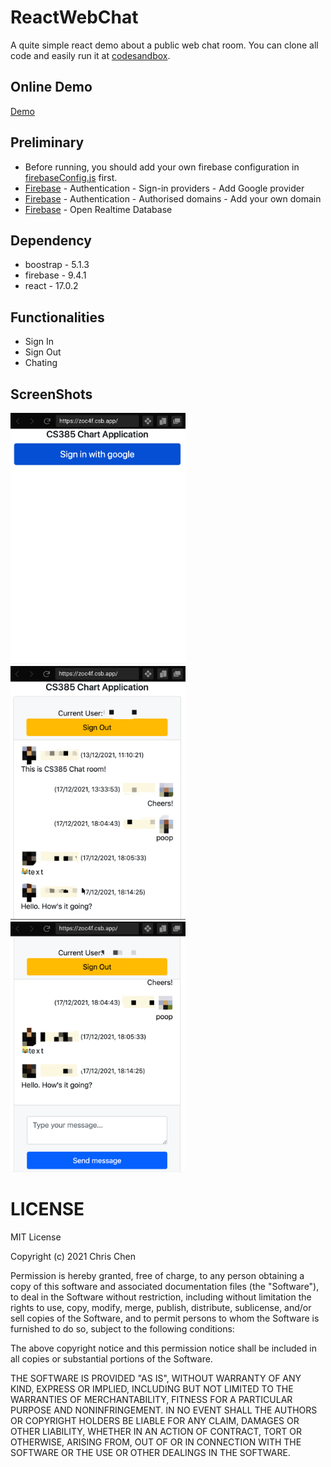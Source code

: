 # ReactWebChat
A quite simple react demo about a public web chat room. You can clone all code and easily run it at [codesandbox](https://codesandbox.io/).

## Online Demo
[Demo](https://cmz0vb.csb.app/)

## Preliminary
* Before running, you should add your own firebase configuration in [firebaseConfig.js](./src/firebaseConfig.js) first.
* [Firebase](https://console.firebase.google.com/) - Authentication - Sign-in providers - Add Google provider
* [Firebase](https://console.firebase.google.com/) - Authentication - Authorised domains - Add your own domain
* [Firebase](https://console.firebase.google.com/) - Open Realtime Database


## Dependency
* boostrap - 5.1.3
* firebase - 9.4.1
* react - 17.0.2

## Functionalities
* Sign In
* Sign Out
* Chating

## ScreenShots
<div>
<img src='./image/sign_in.png' width=280>
<img src='./image/chat_1.png' width=280>
<img src='./image/chat_2.png' width=280>
</div>

# LICENSE

   
MIT License

Copyright (c) 2021 Chris Chen

Permission is hereby granted, free of charge, to any person obtaining a copy
of this software and associated documentation files (the "Software"), to deal
in the Software without restriction, including without limitation the rights
to use, copy, modify, merge, publish, distribute, sublicense, and/or sell
copies of the Software, and to permit persons to whom the Software is
furnished to do so, subject to the following conditions:

The above copyright notice and this permission notice shall be included in all
copies or substantial portions of the Software.

THE SOFTWARE IS PROVIDED "AS IS", WITHOUT WARRANTY OF ANY KIND, EXPRESS OR
IMPLIED, INCLUDING BUT NOT LIMITED TO THE WARRANTIES OF MERCHANTABILITY,
FITNESS FOR A PARTICULAR PURPOSE AND NONINFRINGEMENT. IN NO EVENT SHALL THE
AUTHORS OR COPYRIGHT HOLDERS BE LIABLE FOR ANY CLAIM, DAMAGES OR OTHER
LIABILITY, WHETHER IN AN ACTION OF CONTRACT, TORT OR OTHERWISE, ARISING FROM,
OUT OF OR IN CONNECTION WITH THE SOFTWARE OR THE USE OR OTHER DEALINGS IN THE
SOFTWARE.
